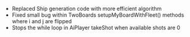 - Replaced Ship generation code with more efficient algorithm
- Fixed small bug within TwoBoards setupMyBoardWithFleet() methods where i and j are flipped
- Stops the while loop in AiPlayer takeShot when available shots are 0